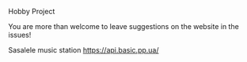 Hobby Project

You are more than welcome to leave suggestions on the website in the issues!

Sasalele music station
https://api.basic.pp.ua/
